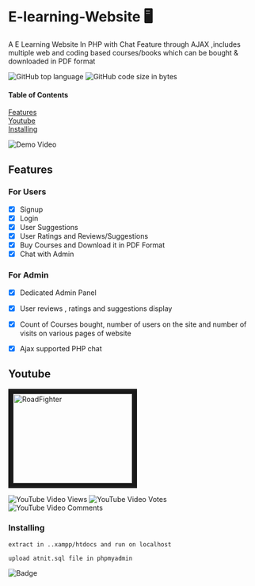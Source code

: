 
# E-learning-Website  :desktop_computer:
A E Learning Website In PHP with Chat Feature through AJAX ,includes multiple web and coding based courses/books which can be bought & downloaded in PDF format 
 


![GitHub top language](https://img.shields.io/github/languages/top/amoldalwai/E-learning-Website?style=plastic)
![GitHub code size in bytes](https://img.shields.io/github/languages/code-size/amoldalwai/E-learning-Website?style=plastic)


#### Table of Contents  
[Features](#Features)  
[Youtube](#Youtube)\
[Installing](#Installing)


![Demo Video](https://j.gifs.com/p81l5N.gif)


## Features 

### For Users 
- [x] Signup
- [x] Login
- [x] User Suggestions
- [x] User Ratings and Reviews/Suggestions
- [x] Buy Courses and Download it in PDF Format
- [x] Chat with Admin <br/>
### For Admin
- [x] Dedicated Admin Panel
- [x] User reviews , ratings and suggestions display
- [x] Count of Courses bought, number of users on the site and  number of visits on various pages of website
- [x] Ajax supported PHP chat




## Youtube

<a href="http://www.youtube.com/watch?feature=player_embedded&v=yF6xBI1d8Lg
" target="_blank"><img src="http://img.youtube.com/vi/yF6xBI1d8Lg/0.jpg" 
alt="RoadFighter " width="240" height="180" border="10" /></a>

![YouTube Video Views](https://img.shields.io/youtube/views/yF6xBI1d8Lg?style=plastic)
![YouTube Video Votes](https://img.shields.io/youtube/likes/yF6xBI1d8Lg?style=social&withDislikes)
![YouTube Video Comments](https://img.shields.io/youtube/comments/yF6xBI1d8Lg?style=social)


### Installing

```
extract in ..xampp/htdocs and run on localhost

upload atnit.sql file in phpmyadmin
```

![Badge](https://img.shields.io/badge/Made%20by-Amol%20Dalwai-red?style=for-the-badge)

